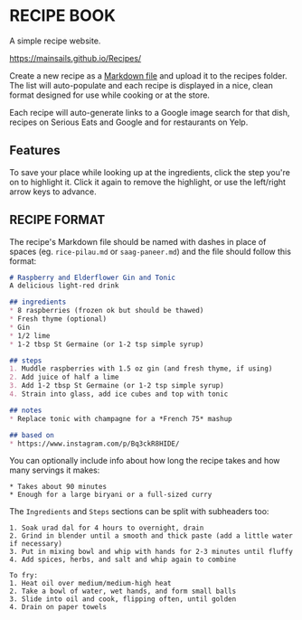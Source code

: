 # RECIPE BOOK

A simple recipe website.

https://mainsails.github.io/Recipes/

Create a new recipe as a [Markdown file](https://daringfireball.net/projects/markdown) and upload it to the recipes folder. The list will auto-populate and each recipe is displayed in a nice, clean format designed for use while cooking or at the store.

Each recipe will auto-generate links to a Google image search for that dish, recipes on Serious Eats and Google and for restaurants on Yelp.

## Features
To save your place while looking up at the ingredients, click the step you're on to highlight it. Click it again to remove the highlight, or use the left/right arrow keys to advance.

## RECIPE FORMAT
The recipe's Markdown file should be named with dashes in place of spaces (eg. `rice-pilau.md` or `saag-paneer.md`) and the file should follow this format:

```markdown
# Raspberry and Elderflower Gin and Tonic
A delicious light-red drink

## ingredients
* 8 raspberries (frozen ok but should be thawed)
* Fresh thyme (optional)
* Gin
* 1/2 lime
* 1-2 tbsp St Germaine (or 1-2 tsp simple syrup)

## steps
1. Muddle raspberries with 1.5 oz gin (and fresh thyme, if using)
2. Add juice of half a lime
3. Add 1-2 tbsp St Germaine (or 1-2 tsp simple syrup)
4. Strain into glass, add ice cubes and top with tonic

## notes
* Replace tonic with champagne for a *French 75* mashup

## based on
* https://www.instagram.com/p/Bq3ckR8HIDE/
```

You can optionally include info about how long the recipe takes and how many servings it makes:

```## info
* Takes about 90 minutes
* Enough for a large biryani or a full-sized curry
```

The `Ingredients` and `Steps` sections can be split with subheaders too:

```## steps
1. Soak urad dal for 4 hours to overnight, drain
2. Grind in blender until a smooth and thick paste (add a little water if necessary)
3. Put in mixing bowl and whip with hands for 2-3 minutes until fluffy
4. Add spices, herbs, and salt and whip again to combine

To fry:
1. Heat oil over medium/medium-high heat
2. Take a bowl of water, wet hands, and form small balls
3. Slide into oil and cook, flipping often, until golden
4. Drain on paper towels
```
